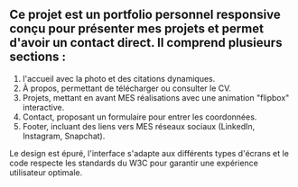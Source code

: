 ## Ce projet est un portfolio personnel responsive conçu pour présenter mes projets et permet d'avoir un contact direct. Il comprend plusieurs sections :

1. l'accueil avec la photo et des citations dynamiques.
2. À propos, permettant de télécharger ou consulter le CV.
3. Projets, mettant en avant MES réalisations avec une animation "flipbox" interactive.
4. Contact, proposant un formulaire pour entrer les coordonnées.
5. Footer, incluant des liens vers MES réseaux sociaux (LinkedIn, Instagram, Snapchat).

Le design est épuré, l'interface s'adapte aux différents types d'écrans et le code respecte les standards du W3C pour garantir une expérience utilisateur optimale.
